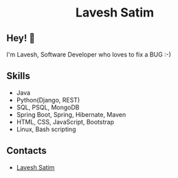 <h1 align="center">
  Lavesh Satim
</h1>

## Hey! 👋
I'm Lavesh, Software Developer who loves to fix a BUG :-)



## Skills
- Java
- Python(Django, REST)
- SQL, PSQL, MongoDB
- Spring Boot, Spring, Hibernate, Maven
- HTML, CSS, JavaScript, Bootstrap
- Linux, Bash scripting

## Contacts
- [Lavesh Satim](https://ilewies.github.io/LaveshJava/)

